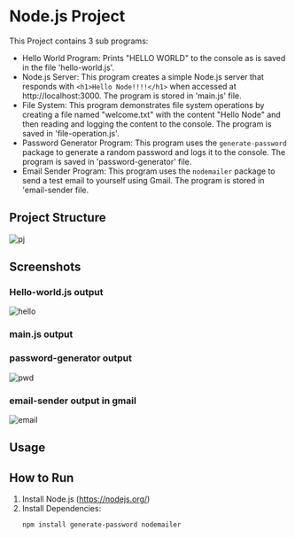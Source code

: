 # Node.js Project
This Project contains 3 sub programs: 
- Hello World Program: Prints "HELLO WORLD" to the console as is saved in the file 'hello-world.js'.
- Node.js Server: This program creates a simple Node.js server that responds with `<h1>Hello Node!!!!</h1>` when accessed at http://localhost:3000. The program is stored in 'main.js' file.
- File System: This program demonstrates file system operations by creating a file named "welcome.txt" with the content "Hello Node" and then reading and logging the content to the console. The program is saved in 'file-operation.js'.
- Password Generator Program: This program uses the `generate-password` package to generate a random password and logs it to the console. The program is saved in 'password-generator' file.
- Email Sender Program: This program uses the `nodemailer` package to send a test email to yourself using Gmail. The program is stored in 'email-sender file.

## Project Structure
![pj](https://github.com/elamuhombe/gomycode-NodeJS-checkpoint/assets/10416177/1b08a286-512a-481e-8287-c6dfd56a0baa)


## Screenshots
### Hello-world.js output
![hello](https://github.com/elamuhombe/gomycode-NodeJS-checkpoint/assets/10416177/8b6687e4-3875-41a0-8182-e364341380de)

### main.js output

### password-generator output
![pwd](https://github.com/elamuhombe/gomycode-NodeJS-checkpoint/assets/10416177/8c6a1c2f-5eef-4fb4-b113-3ee7f9a3262a)

### email-sender output in gmail
![email](https://github.com/elamuhombe/gomycode-NodeJS-checkpoint/assets/10416177/e21cad9f-e158-43d2-a19b-e45a9dc84f23)

## Usage
## 





## How to Run

1. Install Node.js (https://nodejs.org/)
2. Install Dependencies:
   ```bash
   npm install generate-password nodemailer
